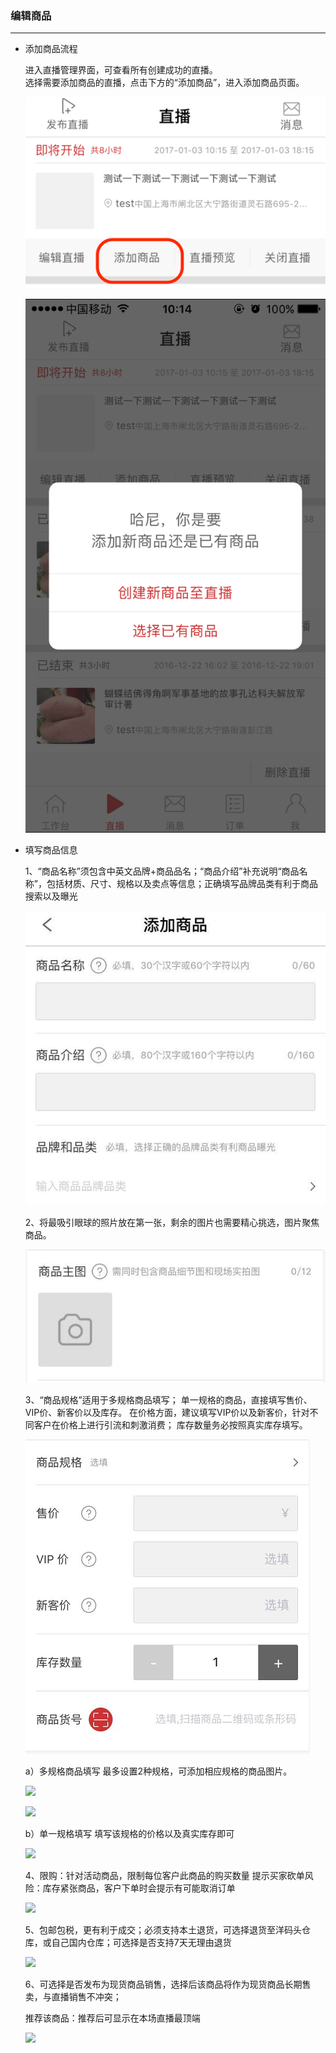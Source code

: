 ### 编辑商品

---

* 添加商品流程

  进入直播管理界面，可查看所有创建成功的直播。  
  选择需要添加商品的直播，点击下方的“添加商品”，进入添加商品页面。

  ![](/sellerapp/images/fbsp_1_2.png)

  ![](/sellerapp/images/fbsp_1_1.png)

* 填写商品信息

  1、“商品名称”须包含中英文品牌+商品品名；“商品介绍”补充说明“商品名称”，包括材质、尺寸、规格以及卖点等信息；正确填写品牌品类有利于商品搜索以及曝光

  ![](/sellerapp/images/fbsp_2.jpg)

  2、将最吸引眼球的照片放在第一张，剩余的图片也需要精心挑选，图片聚焦商品。

  ![](/sellerapp/images/fbsp_3.jpg)

  3、“商品规格”适用于多规格商品填写； 单一规格的商品，直接填写售价、VIP价、新客价以及库存。 在价格方面，建议填写VIP价以及新客价，针对不同客户在价格上进行引流和刺激消费； 库存数量务必按照真实库存填写。

  ![](/sellerapp/images/fbsp_4.jpg)

  a）多规格商品填写 最多设置2种规格，可添加相应规格的商品图片。

  ![](http://sellerhub.ymatou.com/helpview/img/fbsp_5.jpg)

  ![](http://sellerhub.ymatou.com/helpview/img/fbsp_6.jpg)

  b）单一规格填写 填写该规格的价格以及真实库存即可

  ![](http://sellerhub.ymatou.com/helpview/img/fbsp_7.jpg)

  4、限购：针对活动商品，限制每位客户此商品的购买数量 提示买家砍单风险：库存紧张商品，客户下单时会提示有可能取消订单

  ![](http://sellerhub.ymatou.com/helpview/img/fbsp_8.jpg)

  5、包邮包税，更有利于成交；必须支持本土退货，可选择退货至洋码头仓库，或自己国内仓库；可选择是否支持7天无理由退货

  ![](http://sellerhub.ymatou.com/helpview/img/fbsp_9.jpg)

  6、可选择是否发布为现货商品销售，选择后该商品将作为现货商品长期售卖，与直播销售不冲突；

  推荐该商品：推荐后可显示在本场直播最顶端

  ![](http://sellerhub.ymatou.com/helpview/img/fbsp_10.jpg)



